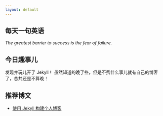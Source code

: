 ```yaml
---
layout: default
---
```


## 每天一句英语
*The greatest barrier to success is the fear of failure.*

## 今日趣事儿
发现并玩儿开了 Jekyll！
虽然知道的晚了些，但是不费什么事儿就有自己的博客了，总共还是不算晚！

## 推荐博文
  * [使用 Jekyll 构建个人博客](/coding/build-blog-by-jekyll)
